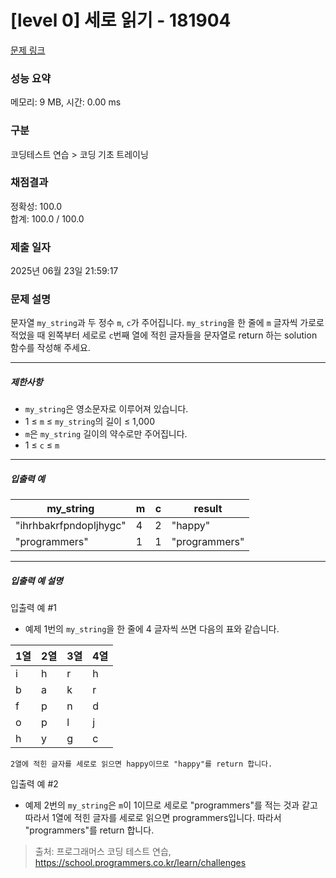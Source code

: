 # [level 0] 세로 읽기 - 181904 

[문제 링크](https://school.programmers.co.kr/learn/courses/30/lessons/181904) 

### 성능 요약

메모리: 9 MB, 시간: 0.00 ms

### 구분

코딩테스트 연습 > 코딩 기초 트레이닝

### 채점결과

정확성: 100.0<br/>합계: 100.0 / 100.0

### 제출 일자

2025년 06월 23일 21:59:17

### 문제 설명

<p>문자열 <code>my_string</code>과 두 정수 <code>m</code>, <code>c</code>가 주어집니다. <code>my_string</code>을 한 줄에 <code>m</code> 글자씩 가로로 적었을 때 왼쪽부터 세로로 <code>c</code>번째 열에 적힌 글자들을 문자열로 return 하는 solution 함수를 작성해 주세요.</p>

<hr>

<h5>제한사항</h5>

<ul>
<li><code>my_string</code>은 영소문자로 이루어져 있습니다.</li>
<li>1 ≤ <code>m</code> ≤ <code>my_string</code>의 길이 ≤ 1,000</li>
<li><code>m</code>은 <code>my_string</code> 길이의 약수로만 주어집니다.</li>
<li>1 ≤ <code>c</code> ≤ <code>m</code></li>
</ul>

<hr>

<h5>입출력 예</h5>
<table class="table">
        <thead><tr>
<th>my_string</th>
<th>m</th>
<th>c</th>
<th>result</th>
</tr>
</thead>
        <tbody><tr>
<td>"ihrhbakrfpndopljhygc"</td>
<td>4</td>
<td>2</td>
<td>"happy"</td>
</tr>
<tr>
<td>"programmers"</td>
<td>1</td>
<td>1</td>
<td>"programmers"</td>
</tr>
</tbody>
      </table>
<hr>

<h5>입출력 예 설명</h5>

<p>입출력 예 #1</p>

<ul>
<li>예제 1번의 <code>my_string</code>을 한 줄에 4 글자씩 쓰면 다음의 표와 같습니다.</li>
</ul>
<table class="table">
        <thead><tr>
<th>1열</th>
<th>2열</th>
<th>3열</th>
<th>4열</th>
</tr>
</thead>
        <tbody><tr>
<td>i</td>
<td>h</td>
<td>r</td>
<td>h</td>
</tr>
<tr>
<td>b</td>
<td>a</td>
<td>k</td>
<td>r</td>
</tr>
<tr>
<td>f</td>
<td>p</td>
<td>n</td>
<td>d</td>
</tr>
<tr>
<td>o</td>
<td>p</td>
<td>l</td>
<td>j</td>
</tr>
<tr>
<td>h</td>
<td>y</td>
<td>g</td>
<td>c</td>
</tr>
</tbody>
      </table><div class="highlight"><pre class="codehilite"><code>2열에 적힌 글자를 세로로 읽으면 happy이므로 "happy"를 return 합니다.
</code></pre></div>
<p>입출력 예 #2</p>

<ul>
<li>예제 2번의 <code>my_string</code>은 <code>m</code>이 1이므로 세로로 "programmers"를 적는 것과 같고 따라서 1열에 적힌 글자를 세로로 읽으면 programmers입니다. 따라서 "programmers"를 return 합니다.</li>
</ul>


> 출처: 프로그래머스 코딩 테스트 연습, https://school.programmers.co.kr/learn/challenges